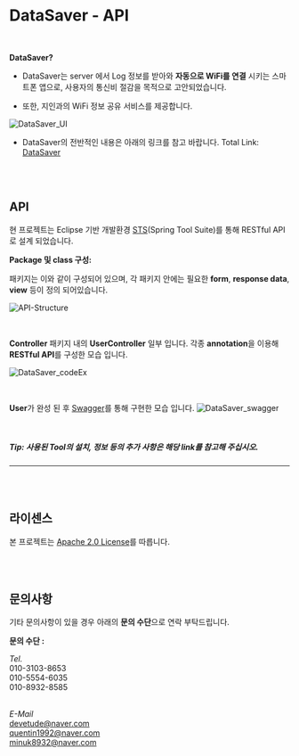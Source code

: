 DataSaver - API
===================

<br>

**DataSaver?** 

* DataSaver는 server 에서 Log 정보를 받아와  **자동으로 WiFi를 연결** 시키는 스마트폰 앱으로, 사용자의 통신비 절감을 목적으로 고안되었습니다.

* 또한, 지인과의 WiFi 정보 공유 서비스를 제공합니다.

![DataSaver_UI](http://postfiles4.naver.net/MjAxNzExMTZfMTA2/MDAxNTEwODExNTE3NzY0.AuI1UgJwM6TGDzX0fwdXDcCj11L5j1S_FH0dhe4rBrAg.cNs8YzbzUg7kqZCx2yfEaJGukKkIrFLEAmpN3LqCOoEg.PNG.minuk8932/DataSaver_UI.png?type=w773)


- DataSaver의 전반적인 내용은 아래의 링크를 참고 바랍니다.
Total Link: [DataSaver](https://github.com/DataSaver-Dev)

<br><br>

API
---
현 프로젝트는 Eclipse 기반 개발환경 [STS](http://spring.io/tools/sts)(Spring Tool Suite)를 통해 RESTful API로 설계 되었습니다.


**Package 및 class 구성:**

패키지는 이와 같이 구성되어 있으며, 각 패키지 안에는 필요한
**form**, **response data**, **view** 등이 정의 되어있습니다.

![API-Structure](http://postfiles10.naver.net/MjAxNzExMTZfMjIz/MDAxNTEwODExNTA1NTQx.KTpnSqkJ0LVjlXwldaQkfwig7pPTvTw-tv_4_9bKvaUg.7Vucy-fZslidrdMgl0_WNfQ7_MMJBpyWZZFYQFIv9dYg.PNG.minuk8932/DataSaver_API_Structure.png?type=w773)

<br>

**Controller** 패키지 내의 **UserController** 일부 입니다.
각종 **annotation**을 이용해 **RESTful API**를 구성한 모습 입니다.

![DataSaver_codeEx](http://postfiles4.naver.net/MjAxNzExMTZfMTgy/MDAxNTEwODEzNzgzNTQw.Ac9G7KmVvkElH2Avy-G0a6ONY9eWADYufJAjpZJCOeEg.Ly_uidoRAr-p7Jg3169-JkgYzGvUnk5C0DHBZuxNwBcg.PNG.minuk8932/DataSaver_codeEx.png?type=w773)

<br>

**User**가 완성 된 후 [Swagger](https://swagger.io/swagger-ui/)를 통해 구현한 모습 입니다.
![DataSaver_swagger](http://postfiles5.naver.net/MjAxNzExMTZfNDgg/MDAxNTEwODEzNzgzNTUz.aflAmABzbKVxAuz9rEJOqcM8xBuIbG_eyGNEO3ejewQg.QqqSb8kqJF88y7whzSHZDuq3FbVh1J_1ofEFo4K_7aMg.PNG.minuk8932/DataSaver_swagger.png?type=w773)

<br>

##### **Tip:**  사용된 Tool의 설치, 정보 등의 추가 사항은 해당 *link*를 참고해 주십시오.
 
----------

<br><br>

라이센스
---
본 프로젝트는 [Apache 2.0 License](http://www.apache.org/licenses/LICENSE-2.0)를 따릅니다.

<br><br>

문의사항
---
기타 문의사항이 있을 경우 아래의 **문의 수단**으로 연락 부탁드립니다.

**문의 수단 :**

*Tel.*
<br>
010-3103-8653<br>
010-5554-6035<br> 
010-8932-8585<br><br>

*E-Mail*
<br>
<devetude@naver.com><br>
<quentin1992@naver.com><br>
<minuk8932@naver.com><br>
